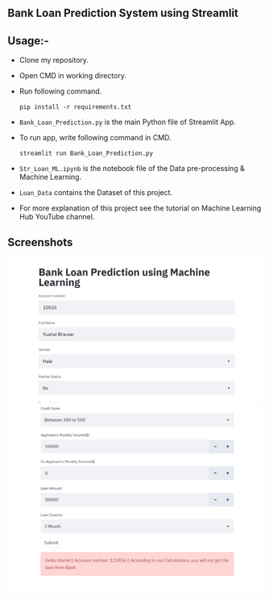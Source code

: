 ##  Bank Loan Prediction System using Streamlit

## Usage:-

- Clone my repository.
- Open CMD in working directory.
- Run following command.

  ```
  pip install -r requirements.txt
  ```
- `Bank_Loan_Prediction.py` is the main Python file of Streamlit App. 
- To run app, write following command in CMD.

  ```
  streamlit run Bank_Loan_Prediction.py
  ```
- `Str_Loan_ML.ipynb` is the notebook file of the Data pre-processing & Machine Learning.
- `Loan_Data` contains the Dataset of this project.
- For more explanation of this project see the tutorial on Machine Learning Hub YouTube channel.

## Screenshots

<img src="https://github.com/kartikkhullar/bank-loan-prediction-thapar/blob/master/sc1.png">
<img src="https://github.com/kartikkhullar/bank-loan-prediction-thapar/blob/master/sc2.png">

